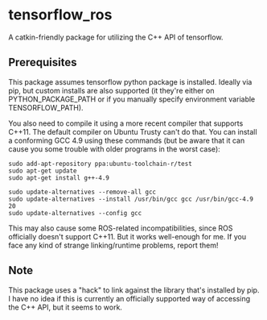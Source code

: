 # tensorflow_ros

A catkin-friendly package for utilizing the C++ API of tensorflow.

## Prerequisites

This package assumes tensorflow python package is installed. Ideally via pip, but custom installs are also supported (it they're either on PYTHON\_PACKAGE\_PATH or if you manually specify environment variable TENSORFLOW\_PATH).

You also need to compile it using a more recent compiler that supports C++11. The default compiler on Ubuntu Trusty can't do that. You can install a conforming GCC 4.9 using these commands (but be aware that it can cause you some trouble with older programs in the worst case):

	sudo add-apt-repository ppa:ubuntu-toolchain-r/test
	sudo apt-get update
	sudo apt-get install g++-4.9

	sudo update-alternatives --remove-all gcc
	sudo update-alternatives --install /usr/bin/gcc gcc /usr/bin/gcc-4.9 20
	sudo update-alternatives --config gcc
	
This may also cause some ROS-related incompatibilities, since ROS officially doesn't support C++11. But it works well-enough for me. If you face any kind of strange linking/runtime problems, report them!

## Note

This package uses a "hack" to link against the library that's installed by pip. I have no idea if this is currently an officially supported way of accessing the C++ API, but it seems to work.